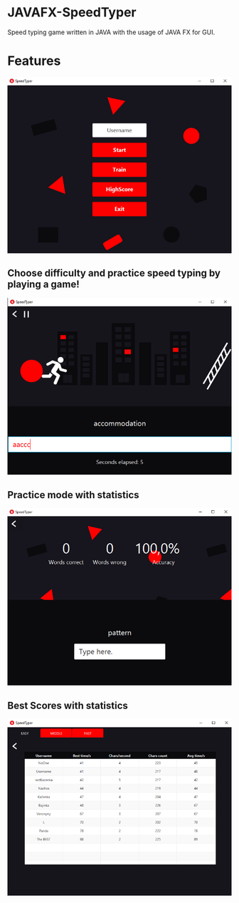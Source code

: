 # JAVAFX-SpeedTyper

Speed typing game written in JAVA with the usage of JAVA FX for GUI.

# Features

![Main Page](/images/st-1.png)

## Choose difficulty and practice speed typing by playing a game! 

![GamePlay](/images/st-2.png)

## Practice mode with statistics

![Train mode](/images/st-3.png)

## Best Scores with statistics

![Best scores](/images/st-4.png)
